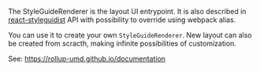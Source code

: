 The StyleGuideRenderer is the layout UI entrypoint. It is also described in [react-styleguidist](https://react-styleguidist.js.org/) API with possibility to override using webpack alias.

You can use it to create your own `StyleGuideRenderer`. New layout can also be created from scracth, making infinite possibilities of customization.

See: https://rollup-umd.github.io/documentation
